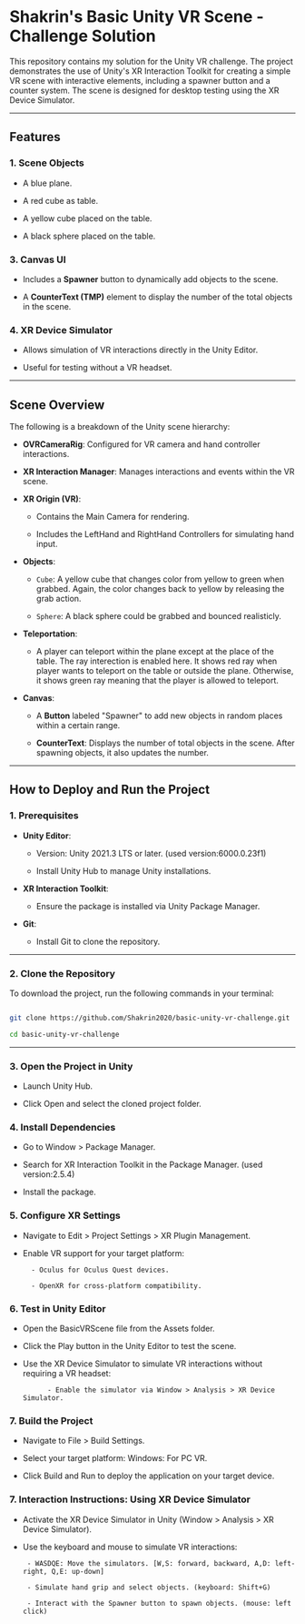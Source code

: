 # Shakrin's Basic Unity VR Scene - Challenge Solution 

  

This repository contains my solution for the Unity VR challenge. The project demonstrates the use of Unity's XR Interaction Toolkit for creating a simple VR scene with interactive elements, including a spawner button and a counter system. The scene is designed for desktop testing using the XR Device Simulator. 

  

--- 

  

## Features 

  

### **1. Scene Objects** 

- A blue plane. 

- A red cube as table. 

- A yellow cube placed on the table. 

- A black sphere placed on the table. 

  

### **3. Canvas UI** 

- Includes a **Spawner** button to dynamically add objects to the scene. 

- A **CounterText (TMP)** element to display the number of the total objects in the scene. 

  

### **4. XR Device Simulator** 

- Allows simulation of VR interactions directly in the Unity Editor. 

- Useful for testing without a VR headset. 

  

--- 

  

## Scene Overview 

  

The following is a breakdown of the Unity scene hierarchy: 

  

- **OVRCameraRig**: Configured for VR camera and hand controller interactions. 

- **XR Interaction Manager**: Manages interactions and events within the VR scene. 

- **XR Origin (VR)**: 

  - Contains the Main Camera for rendering. 

  - Includes the LeftHand and RightHand Controllers for simulating hand input. 

- **Objects**: 

  - `Cube`: A yellow cube that changes color from yellow to green when grabbed. Again, the color changes back to yellow by releasing the grab action.  

  - `Sphere`: A black sphere could be grabbed and bounced realisticly. 

- **Teleportation**: 

  - A player can teleport within the plane except at the place of the table. The ray interection is enabled here. It shows red ray when player wants to teleport on the table or outside the plane. Otherwise, it shows green ray meaning that the player is allowed to teleport.  

- **Canvas**: 

  - A **Button** labeled "Spawner" to add new objects in random places within a certain range. 

  - **CounterText**: Displays the number of total objects in the scene. After spawning objects, it also updates the number. 

  

--- 

  

## How to Deploy and Run the Project 

  

### **1. Prerequisites** 

- **Unity Editor**: 

  - Version: Unity 2021.3 LTS or later. (used version:6000.0.23f1) 

  - Install Unity Hub to manage Unity installations. 

- **XR Interaction Toolkit**: 

  - Ensure the package is installed via Unity Package Manager. 

- **Git**: 

  - Install Git to clone the repository. 

  

--- 

  

### **2. Clone the Repository** 

To download the project, run the following commands in your terminal: 

```bash 

git clone https://github.com/Shakrin2020/basic-unity-vr-challenge.git 

cd basic-unity-vr-challenge 

``` 

--- 

  

### **3. Open the Project in Unity** 

- Launch Unity Hub. 

- Click Open and select the cloned project folder. 

  

### **4. Install Dependencies** 

- Go to Window > Package Manager. 

- Search for XR Interaction Toolkit in the Package Manager. (used version:2.5.4) 

- Install the package. 

  

### **5. Configure XR Settings** 

- Navigate to Edit > Project Settings > XR Plugin Management. 

- Enable VR support for your target platform: 

        - Oculus for Oculus Quest devices. 

        - OpenXR for cross-platform compatibility. 

  

### **6. Test in Unity Editor** 

- Open the BasicVRScene file from the Assets folder. 

- Click the Play button in the Unity Editor to test the scene. 

- Use the XR Device Simulator to simulate VR interactions without requiring a VR headset: 

            - Enable the simulator via Window > Analysis > XR Device Simulator. 

  

### **7. Build the Project** 

- Navigate to File > Build Settings. 

- Select your target platform: Windows: For PC VR. 

- Click Build and Run to deploy the application on your target device. 

  

  

### **7. Interaction Instructions: Using XR Device Simulator** 

- Activate the XR Device Simulator in Unity (Window > Analysis > XR Device Simulator). 

- Use the keyboard and mouse to simulate VR interactions: 

       - WASDQE: Move the simulators. [W,S: forward, backward, A,D: left-right, Q,E: up-down] 

       - Simulate hand grip and select objects. (keyboard: Shift+G) 

       - Interact with the Spawner button to spawn objects. (mouse: left click) 

 
